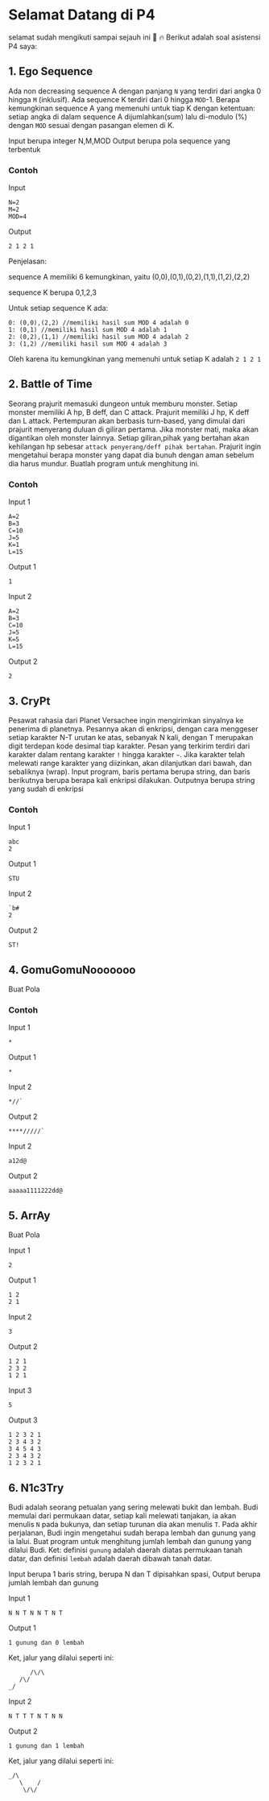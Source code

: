 # Selamat Datang di P4
selamat sudah mengikuti sampai sejauh ini :clap: :fire:
Berikut adalah soal asistensi P4 saya:

## 1. Ego Sequence
Ada non decreasing sequence A dengan panjang ```N``` yang terdiri dari angka 0 hingga ```M``` (inklusif). Ada sequence K terdiri dari 0 hingga ```MOD```-1. Berapa kemungkinan sequence A yang memenuhi untuk tiap K dengan ketentuan: setiap angka di dalam sequence A dijumlahkan(sum) lalu di-modulo (%) dengan ```MOD``` sesuai dengan pasangan elemen di K.

Input berupa integer N,M,MOD
Output berupa pola sequence yang terbentuk

### Contoh 

Input
```
N=2
M=2
MOD=4
```
Output
```
2 1 2 1
```
Penjelasan:

sequence A memiliki 6 kemungkinan, yaitu (0,0),(0,1),(0,2),(1,1),(1,2),(2,2)

sequence K berupa 0,1,2,3

Untuk setiap sequence K ada:
```
0: (0,0),(2,2) //memiliki hasil sum MOD 4 adalah 0
1: (0,1) //memiliki hasil sum MOD 4 adalah 1
2: (0,2),(1,1) //memiliki hasil sum MOD 4 adalah 2
3: (1,2) //memiliki hasil sum MOD 4 adalah 3
```

Oleh karena itu kemungkinan yang memenuhi untuk setiap K adalah ```2 1 2 1```

## 2. Battle of Time
 
 Seorang prajurit memasuki dungeon untuk memburu monster. Setiap monster memiliki A hp, B deff, dan C attack. Prajurit memiliki J hp, K deff dan L attack. Pertempuran akan berbasis turn-based, yang dimulai dari prajurit menyerang duluan di giliran pertama. Jika monster mati, maka akan digantikan oleh monster lainnya. Setiap giliran,pihak yang bertahan akan kehilangan hp sebesar ```attack penyerang/deff pihak bertahan```. Prajurit ingin mengetahui berapa monster yang dapat dia bunuh dengan aman sebelum dia harus mundur. Buatlah program untuk menghitung ini. 
 
 ### Contoh 

Input 1
```
A=2
B=3
C=10
J=5
K=1
L=15
```
Output 1
```
1
```

Input 2
```
A=2
B=3
C=10
J=5
K=5
L=15
```
Output 2
```
2
```

## 3. CryPt
Pesawat rahasia dari Planet Versachee ingin mengirimkan sinyalnya ke penerima di planetnya. Pesannya akan di enkripsi, dengan cara menggeser setiap karakter N-T urutan ke atas, sebanyak N kali, dengan T merupakan digit terdepan kode desimal tiap karakter. Pesan yang terkirim terdiri dari karakter dalam rentang karakter ```!``` hingga karakter ```~```.
Jika karakter telah melewati range karakter yang diizinkan, akan dilanjutkan dari bawah, dan sebaliknya (wrap). Input program, baris pertama berupa string, dan baris berikutnya berupa berapa kali enkripsi dilakukan. Outputnya berupa string yang sudah di enkripsi

### Contoh

Input 1
```
abc
2
```
Output 1
```
STU
```
Input 2
```
`b#
2
```
Output 2
```
ST!
```

## 4. GomuGomuNooooooo
Buat Pola
### Contoh

Input 1
```
*
```
Output 1
```
*
```
Input 2
```
*//`
```
Output 2
```
****/////`
```
Input 2
```
a12d@
```
Output 2
```
aaaaa1111222dd@
```
## 5. ArrAy
Buat Pola

Input 1
```
2
```
Output 1
```
1 2
2 1
```
Input 2
```
3
```
Output 2
```
1 2 1
2 3 2
1 2 1
```
Input 3
```
5
```
Output 3
```
1 2 3 2 1
2 3 4 3 2
3 4 5 4 3
2 3 4 3 2
1 2 3 2 1
```
## 6. N1c3Try
Budi adalah seorang petualan yang sering melewati bukit dan lembah. Budi memulai dari permukaan datar, setiap kali melewati  tanjakan, ia akan menulis ```N``` pada bukunya, dan setiap turunan dia akan menulis ```T```. Pada akhir perjalanan, Budi ingin mengetahui sudah berapa lembah dan gunung yang ia lalui. Buat program untuk menghitung jumlah lembah dan gunung yang dilalui Budi. Ket: definisi ```gunung``` adalah daerah diatas permukaan tanah datar, dan definisi ```lembah``` adalah daerah dibawah tanah datar.

Input berupa 1 baris string, berupa N dan T dipisahkan spasi, Output berupa jumlah lembah dan gunung

Input 1
```
N N T N N T N T
```
Output 1
```
1 gunung dan 0 lembah
```
Ket, jalur yang dilalui seperti ini:
```
      /\/\
   /\/
_/
```
Input 2
```
N T T T N T N N
```
Output 2
```
1 gunung dan 1 lembah
```
Ket, jalur yang dilalui seperti ini:
```
_/\
   \    /
    \/\/
```
